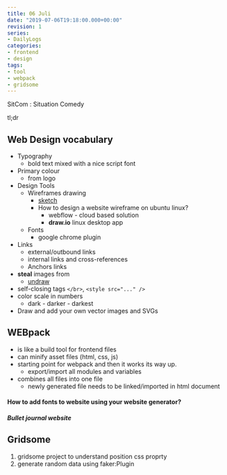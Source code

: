 ```yaml
---
title: 06 Juli
date: "2019-07-06T19:18:00.000+00:00"
revision: 1
series:
- DailyLogs
categories:
- frontend
- design
tags:
- tool
- webpack
- gridsome
---
```


SitCom
: Situation Comedy

tl;dr
<!-- more -->

## Web Design vocabulary

* Typography
  * bold text mixed with a nice script font
* Primary colour
  * from logo
* Design Tools
  * Wireframes drawing
    * [sketch](https://www.sketch.com/)
    * How to design a website wireframe on ubuntu linux?
      * webflow - cloud based solution
      * **draw.io** linux desktop app
  * Fonts
    * google chrome plugin 
* Links
  * external/outbound links
  * internal links and cross-references
  * Anchors links
* **steal** images from 
  * [undraw](https://undraw.co/illustrations)
* self-closing tags `</br>`, `<style src="..." />`
* color scale in numbers
  * dark - darker - darkest
* Draw and add your own vector images and SVGs


## WEBpack

* is like a build tool for frontend files
* can minify asset files (html, css, js)
* starting point for webpack and then it works its way up.
  * export/import all modules and variables
* combines all files into one file
  * newly generated file needs to be linked/imported in html document

#### How to add fonts to website using your website generator?

##### Bullet journal website

## Gridsome

1. gridsome project to understand position css proprty
2. generate random data using faker:Plugin
